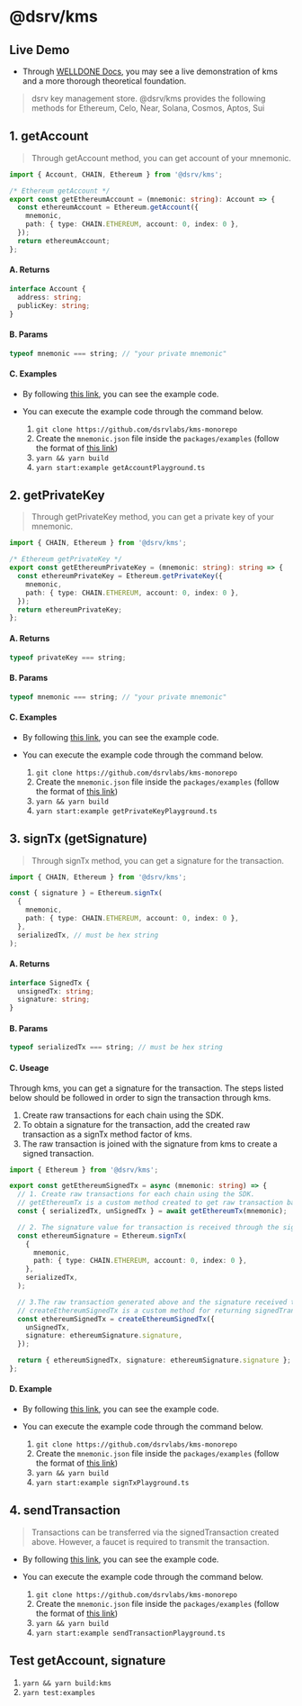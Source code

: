 # @dsrv/kms
## Live Demo
- Through [WELLDONE Docs](https://docs.welldonestudio.io/tutorials/kms/), you may see a live demonstration of kms and a more thorough theoretical foundation.
> dsrv key management store. @dsrv/kms provides the following methods for Ethereum, Celo, Near, Solana, Cosmos, Aptos, Sui

## 1. getAccount

> Through getAccount method, you can get account of your mnemonic.

```typescript
import { Account, CHAIN, Ethereum } from '@dsrv/kms';

/* Ethereum getAccount */
export const getEthereumAccount = (mnemonic: string): Account => {
  const ethereumAccount = Ethereum.getAccount({
    mnemonic,
    path: { type: CHAIN.ETHEREUM, account: 0, index: 0 },
  });
  return ethereumAccount;
};
```

#### A. Returns

```typescript
interface Account {
  address: string;
  publicKey: string;
}
```

#### B. Params

```typescript
typeof mnemonic === string; // "your private mnemonic"
```

#### C. Examples

- By following [this link](https://github.com/dsrvlabs/kms-monorepo/blob/develop/packages/examples/utils/getAccount/getAccount.ts), you can see the example code.
- You can execute the example code through the command below.

  1. `git clone https://github.com/dsrvlabs/kms-monorepo`
  2. Create the `mnemonic.json` file inside the `packages/examples` (follow the format of [this link](https://github.com/dsrvlabs/kms-monorepo/blob/develop/packages/examples/mnemonic.example.json))
  3. `yarn && yarn build`
  4. `yarn start:example getAccountPlayground.ts`

## 2. getPrivateKey

> Through getPrivateKey method, you can get a private key of your mnemonic.

```typescript
import { CHAIN, Ethereum } from '@dsrv/kms';

/* Ethereum getPrivateKey */
export const getEthereumPrivateKey = (mnemonic: string): string => {
  const ethereumPrivateKey = Ethereum.getPrivateKey({
    mnemonic,
    path: { type: CHAIN.ETHEREUM, account: 0, index: 0 },
  });
  return ethereumPrivateKey;
};
```

#### A. Returns

```typescript
typeof privateKey === string;
```

#### B. Params

```typescript
typeof mnemonic === string; // "your private mnemonic"
```

#### C. Examples

- By following [this link](https://github.com/dsrvlabs/kms-monorepo/blob/develop/packages/examples/utils/getPrivateKey/getPrivateKey.ts), you can see the example code.
- You can execute the example code through the command below.

  1. `git clone https://github.com/dsrvlabs/kms-monorepo`
  2. Create the `mnemonic.json` file inside the `packages/examples` (follow the format of [this link](https://github.com/dsrvlabs/kms-monorepo/blob/develop/packages/examples/mnemonic.example.json))
  3. `yarn && yarn build`
  4. `yarn start:example getPrivateKeyPlayground.ts`

## 3. signTx (getSignature)

> Through signTx method, you can get a signature for the transaction.

```typescript
import { CHAIN, Ethereum } from '@dsrv/kms';

const { signature } = Ethereum.signTx(
  {
    mnemonic,
    path: { type: CHAIN.ETHEREUM, account: 0, index: 0 },
  },
  serializedTx, // must be hex string
);
```

#### A. Returns

```typescript
interface SignedTx {
  unsignedTx: string;
  signature: string;
}
```

#### B. Params

```typescript
typeof serializedTx === string; // must be hex string
```

#### C. Useage

Through kms, you can get a signature for the transaction. The steps listed below should be followed in order to sign the transaction through kms.

1. Create raw transactions for each chain using the SDK.
2. To obtain a signature for the transaction, add the created raw transaction as a signTx method factor of kms.
3. The raw transaction is joined with the signature from kms to create a signed transaction.

```typescript
import { Ethereum } from '@dsrv/kms';

export const getEthereumSignedTx = async (mnemonic: string) => {
  // 1. Create raw transactions for each chain using the SDK.
  // getEthereumTx is a custom method created to get raw transaction back.
  const { serializedTx, unSignedTx } = await getEthereumTx(mnemonic);

  // 2. The signature value for transaction is received through the signTx method of kms.
  const ethereumSignature = Ethereum.signTx(
    {
      mnemonic,
      path: { type: CHAIN.ETHEREUM, account: 0, index: 0 },
    },
    serializedTx,
  );

  // 3.The raw transaction generated above and the signature received through kms are combined to create a signed transaction.
  // createEthereumSignedTx is a custom method for returning signedTransaction by combining signature and raw transaction.
  const ethereumSignedTx = createEthereumSignedTx({
    unSignedTx,
    signature: ethereumSignature.signature,
  });

  return { ethereumSignedTx, signature: ethereumSignature.signature };
};
```

#### D. Example

- By following [this link](https://github.com/dsrvlabs/kms-monorepo/blob/develop/packages/examples/utils/signTx/signTransaction.ts), you can see the example code.
- You can execute the example code through the command below.

  1. `git clone https://github.com/dsrvlabs/kms-monorepo`
  2. Create the `mnemonic.json` file inside the `packages/examples` (follow the format of [this link](https://github.com/dsrvlabs/kms-monorepo/blob/develop/packages/examples/mnemonic.example.json))
  3. `yarn && yarn build`
  4. `yarn start:example signTxPlayground.ts`

## 4. sendTransaction

> Transactions can be transferred via the signedTransaction created above. However, a faucet is required to transmit the transaction.

- By following [this link](https://github.com/dsrvlabs/kms-monorepo/blob/develop/packages/examples/sendTransactionPlayground.ts), you can see the example code.
- You can execute the example code through the command below.

  1. `git clone https://github.com/dsrvlabs/kms-monorepo`
  2. Create the `mnemonic.json` file inside the `packages/examples` (follow the format of [this link](https://github.com/dsrvlabs/kms-monorepo/blob/develop/packages/examples/mnemonic.example.json))
  3. `yarn && yarn build`
  4. `yarn start:example sendTransactionPlayground.ts`

## Test getAccount, signature

1. `yarn && yarn build:kms`
2. `yarn test:examples`
